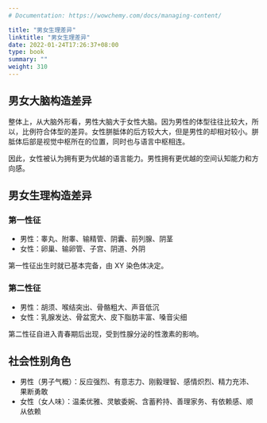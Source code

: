 ```yaml
---
# Documentation: https://wowchemy.com/docs/managing-content/

title: "男女生理差异"
linktitle: "男女生理差异"
date: 2022-01-24T17:26:37+08:00
type: book
summary: ""
weight: 310
---
```


<!--more-->

## 男女大脑构造差异

整体上，从大脑外形看，男性大脑大于女性大脑。因为男性的体型往往比较大，所以，比例符合体型的差异。女性胼胝体的后方较大大，但是男性的却相对较小。胼胝体后部是视觉中枢所在的位置，同时也与语言中枢相连。

因此，女性被认为拥有更为优越的语言能力。男性拥有更优越的空间认知能力和方向感。

## 男女生理构造差异

### 第一性征

- 男性：睾丸、附睾、输精管、阴囊、前列腺、阴茎
- 女性：卵巢、输卵管、子宫、阴道、外阴

第一性征出生时就已基本完备，由 XY 染色体决定。

### 第二性征

- 男性：胡须、喉结突出、骨骼粗大、声音低沉
- 女性：乳腺发达、骨盆宽大、皮下脂肪丰富、嗓音尖细

第二性征自进入青春期后出现，受到性腺分泌的性激素的影响。

## 社会性别角色

- 男性（男子气概）：反应强烈、有意志力、刚毅理智、感情炽烈、精力充沛、果断勇敢
- 女性（女人味）：温柔优雅、灵敏委婉、含蓄矜持、善理家务、有依赖感、顺从依赖